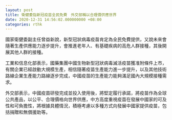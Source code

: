 ```yaml
---
layout: post
title: 衛健委指新冠疫苗全民免費　外交部稱以合理價供應世界
date: 2020-12-31 14:56:02.000000000 +08:00
categories: rthk
---
```


國家衛健委副主任曾益新說，新型冠狀病毒疫苗肯定為全民免費提供，又說未來會隨著生產供應能力逐步提升，會推進老年人、有基礎疾病的高危人群接種，其後開展其他人群的接種。

工業和信息化部表示，國藥集團中國生物新型冠狀病毒滅活疫苗獲准附條件上市，有關企業已經啟動大規模生產，相信隨著疫苗生產能力進一步提升，以及其他技術路線企業生產能力路線逐步完成，中國疫苗的生產能力能夠滿足國內大規模接種需求。

外交部表示，中國疫苗研發完成並投入使用後，將堅定履行承諾，將疫苗作為全球公共產品，以公平、合理價格向世界供應，中方高度重視疫苗在發展中國家的可及性和可負擔性，將根據具體情況，積極考慮以多種方式向發展中國家提供疫苗，包括捐贈和無償援助等。
